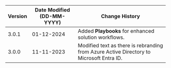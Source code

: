 | **Version** | **Date Modified (DD-MM-YYYY)** | **Change History**                                                       |
|-------------|--------------------------------|--------------------------------------------------------------------------|
| 3.0.1       | 01-12-2024                     | Added **Playbooks** for enhanced solution workflows. |
| 3.0.0       | 11-11-2023                     | Modified text as there is rebranding from Azure Active Directory to Microsoft Entra ID. |

